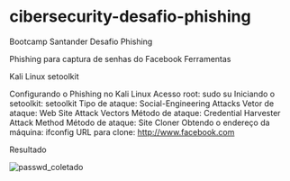# cibersecurity-desafio-phishing
Bootcamp Santander Desafio Phishing

Phishing para captura de senhas do Facebook
Ferramentas

Kali Linux
setoolkit

Configurando o Phishing no Kali Linux
  Acesso root: sudo su
  Iniciando o setoolkit: setoolkit
  Tipo de ataque: Social-Engineering Attacks
  Vetor de ataque: Web Site Attack Vectors
  Método de ataque: Credential Harvester Attack Method 
  Método de ataque: Site Cloner
  Obtendo o endereço da máquina: ifconfig
  URL para clone: http://www.facebook.com

  Resultado
  
![passwd_coletado](https://github.com/user-attachments/assets/71278bea-6f78-4ec4-b04b-eefdced5bbd7)
